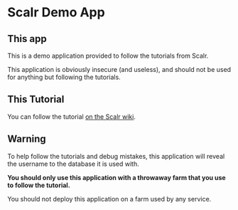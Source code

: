 Scalr Demo App
==============


This app
--------

This is a demo application provided to follow the tutorials from Scalr.

This application is obviously insecure (and useless), and should not be used
for anything but following the tutorials.

This Tutorial
-------------

You can follow the tutorial [on the Scalr wiki][1].


Warning
-------

To help follow the tutorials and debug mistakes, this application will
reveal the username to the database it is used with.

**You should only use this application with a throwaway farm that you use to
follow the tutorial.**

You should not deploy this application on a farm used by any service.


  [1]: http://wiki.scalr.com/x/_RBx
